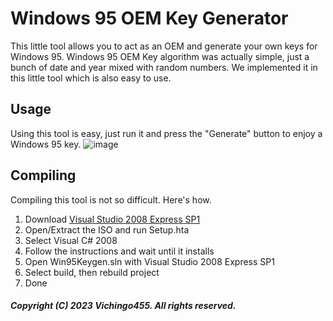 # Windows 95 OEM Key Generator
This little tool allows you to act as an OEM and generate your own keys for Windows 95.
Windows 95 OEM Key algorithm was actually simple, just a bunch of date and year mixed with random numbers.
We implemented it in this little tool which is also easy to use.

## Usage
Using this tool is easy, just run it and press the "Generate" button to enjoy a Windows 95 key.
![image](https://user-images.githubusercontent.com/59311016/229126177-29e59d13-553c-41fc-96b6-0f1f806e4aee.png)


## Compiling
Compiling this tool is not so difficult. Here's how.

1. Download [Visual Studio 2008 Express SP1](https://my.visualstudio.com/Downloads?q=Visual%20Studio%20Express%202008%20with%20Service%20Pack%201)
2. Open/Extract the ISO and run Setup.hta
3. Select Visual C# 2008
4. Follow the instructions and wait until it installs
5. Open Win95Keygen.sln with Visual Studio 2008 Express SP1
6. Select build, then rebuild project
7. Done

##### Copyright (C) 2023 Vichingo455. All rights reserved.
